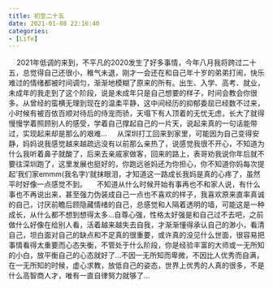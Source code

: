 ```yaml
---
title: 初至二十五
date: 2021-01-08 22:16:40
categories:
- [Life]
---
```

&nbsp;&nbsp;&nbsp;&nbsp;2021年低调的来到，不平凡的2020发生了好多事情，今年八月我将跨过二十五，总觉得自己还很小，稚气未退，刚才一会还在和自己年十岁的弟弟打闹，快乐难过的情绪都被时间调匀，渐渐地模糊了原来的所有。<!-- more -->出生、入学、高考、就业，未成年的我走到了这个阶段，说是未成年只是自己想要的样子，时间会教会你很多。从曾经的蛮横无理到现在的温柔平静，这中间经历的抑郁委屈已经数不过来，小时候有被百依百顺对待后的侍宠而骄，天塌下有人顶着的无忧无虑，长大了就得慢慢学着照顾别人的感受，学着自己撑起自己的一片天，说起来真的一句话能带过，实现起来却是那么的艰难...
&nbsp;&nbsp;&nbsp;&nbsp;从深圳打工回来到家里，可能因为自己变得安静，妈妈说我感觉越来越疏远没有以前那么亲热了，说感觉我很不开心，不知道为什么我听着鼻子就酸了，后来去亲戚家做客，回来的路上，表哥劝我说你年后就不要往深圳跑了，这里发展也挺好的，你跑远爸妈还为你担心，你不知道你妈每次提起’我们家emmm(我名字)‘就抹眼泪，才知道这一路成长我妈是真的心疼了，虽然平时好像一点感觉不到。
&nbsp;&nbsp;&nbsp;&nbsp;不知道从什么时候开始有事再也不和家人说，有什么事也不再说出来，甚至强力伪装成自己一点也不喜欢的样子，我喜欢原来直率真诚的自己，讨厌前瞻后顾隐藏情绪的自己，总感觉和人隔着透明的墙，可能这是一种成长，从什么都不想到想得太多...自尊心强，性格太好强是和自己过不去吧，之前做什么好像在给别人看，活着越来越失去自我，才渐渐懂得承认自己的渺小，看清自己，坦白面对自己的缺点和不足真的很重要，或许真的没见什么世面，很容易把事情看得太重要而心态失衡，不管处于什么阶段，你是经验丰富的大师或一无所知的小白，放平衡自己的心态就好了...不因一无所知而卑微，不因比人优秀而自满，在一无所知的时候，虚心求教，放低自己的姿态，世界上优秀的人真的很多，不是什么高智商人才，唯有一直自律努力就够了...
